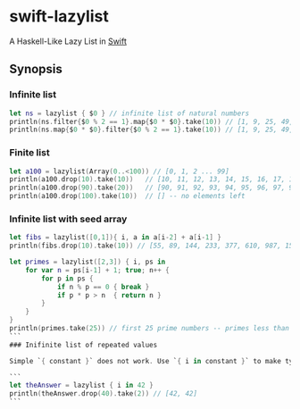 swift-lazylist
==============

A Haskell-Like Lazy List in [Swift]

[Swift]: https://developer.apple.com/swift/

Synopsis
--------

### Infinite list
````swift
let ns = lazylist { $0 } // infinite list of natural numbers
println(ns.filter{$0 % 2 == 1}.map{$0 * $0}.take(10)) // [1, 9, 25, 49, 81, 121, 169, 225, 289, 361]
println(ns.map{$0 * $0}.filter{$0 % 2 == 1}.take(10)) // [1, 9, 25, 49, 81, 121, 169, 225, 289, 361]
````
### Finite list
````swift
let a100 = lazylist(Array(0..<100)) // [0, 1, 2 ... 99]
println(a100.drop(10).take(10))   // [10, 11, 12, 13, 14, 15, 16, 17, 18, 19]
println(a100.drop(90).take(20))   // [90, 91, 92, 93, 94, 95, 96, 97, 98, 99] -- only 10
println(a100.drop(100).take(10))  // [] -- no elements left
````
### Infinite list with seed array
````swift
let fibs = lazylist([0,1]){ i, a in a[i-2] + a[i-1] }
println(fibs.drop(10).take(10)) // [55, 89, 144, 233, 377, 610, 987, 1597, 2584, 4181] -- F10...F19
````
````swift
let primes = lazylist([2,3]) { i, ps in
    for var n = ps[i-1] + 1; true; n++ {
        for p in ps {
            if n % p == 0 { break }
            if p * p > n  { return n }
        }
    }
}
println(primes.take(25)) // first 25 prime numbers -- primes less than 100
```
### Inifinite list of repeated values

Simple `{ constant }` does not work. Use `{ i in constant }` to make type inference happy.

```
let theAnswer = lazylist { i in 42 }
println(theAnswer.drop(40).take(2)) // [42, 42]
```
